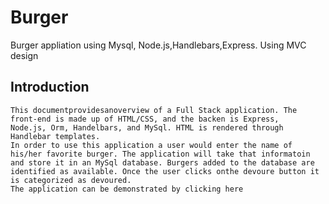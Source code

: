 # Burger
Burger appliation using Mysql, Node.js,Handlebars,Express. Using MVC design
## Introduction 
    This documentprovidesanoverview of a Full Stack application. The front-end is made up of HTML/CSS, and the backen is Express,   Node.js, Orm, Handelbars, and MySql. HTML is rendered through Handlebar templates.
    In order to use this application a user would enter the name of his/her favorite burger. The application will take that informatoin and store it in an MySql database. Burgers added to the database are identified as available. Once the user clicks onthe devoure button it is categorized as devoured.
    The application can be demonstrated by clicking here
